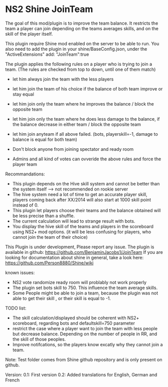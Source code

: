 # NS2 Shine JoinTeam

The goal of this mod/plugin is to improve the team balance.
It restricts the team a player can join depending on the teams averages skills,
and on the skill of the player itself.

This plugin require Shine mod enabled on the server to be able to run.
You also need to add the plugin in your shine/BaseConfig.json, 
under the "ActiveExtensions" add: "JoinTeam":true

The plugin applies the following rules on a player who is trying to join a team.
(The rules are checked from top to down, until one of them match)

-	let him always join the team with the less players
-	let him join the team of his choice if the balance of both team improve or stay equal
-	let him join only the team where he improves the balance / block the opposite team
-	let him join only the team where he does less damage to the balance,
	if the balance decrease in either team / block the opposite team
-	let him join anyteam if all above failed. (bots, playerskill=-1, 
	damage to balance is equal for both team)

-	Don't block anyone from joining spectator and ready room
-	Admins and all kind of votes can ovveride the above rules and force the player team

Recommandations:
-	This plugin depends on the Hive skill system and cannot be better than the system itself 
	--> not recommended on rookie server
-	The hive system need a lot of time to get an accurate player skill, players coming back 
	after XX/2014 will also start at 1000 skill point instead of 0.
-	This plugin let players choose their teams and the balance obtained will be less
	precise than a shuffle.
-	The current calculation will lead to strange result with bots.
-	You display the hive skill of the teams and players in the scoreboard using NS2+ mod options. 
	(it will be less confusing for players, who cannot join the team of their choice) 

This Plugin is under development,
Please report any issue.
The plugin is available in github: https://github.com/BenjaminJacobs1/JoinTeam
If you are looking for documentation about shine in general, take a look here:
https://github.com/Person8880/Shine/wiki

known issues:
-	NS2 vote randomize ready room will problably not work properly
-	The plugin set bots skill to 750. This influence the team average skills. 
-	Some People might be able to join a team, because the plugin was not able to get their skill
	, or their skill is equal to -1.


TODO list:
-	The skill calculation/displayed should be coherent with NS2+ scoreboard, regarding bots 
	and defaultskill=750 parameter
-	restrict the case where a player want to join the team with less people but decrease balance. 
	Depending on the number of people in RR, and the skill of those peoples.
-	Improve notifcations, so the players know excatly why they cannot join a team.
	
Note:
Test folder comes from Shine github repository and is only present on github.

Version:
0.1: First version
0.2: Added translations for English, German and French

